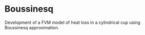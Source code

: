 # Boussinesq
Development of a FVM model of heat loss in a cylindrical cup using Boussinesq approximation.

